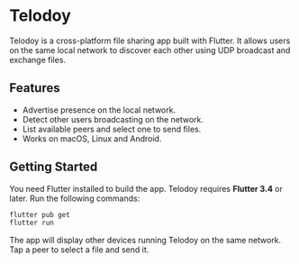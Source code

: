 # Telodoy

Telodoy is a cross-platform file sharing app built with Flutter. It allows users on the same local network to discover each other using UDP broadcast and exchange files.

## Features

- Advertise presence on the local network.
- Detect other users broadcasting on the network.
- List available peers and select one to send files.
- Works on macOS, Linux and Android.

## Getting Started

You need Flutter installed to build the app. Telodoy requires **Flutter 3.4** or later. Run the following commands:

```bash
flutter pub get
flutter run
```

The app will display other devices running Telodoy on the same network. Tap a peer to select a file and send it.
